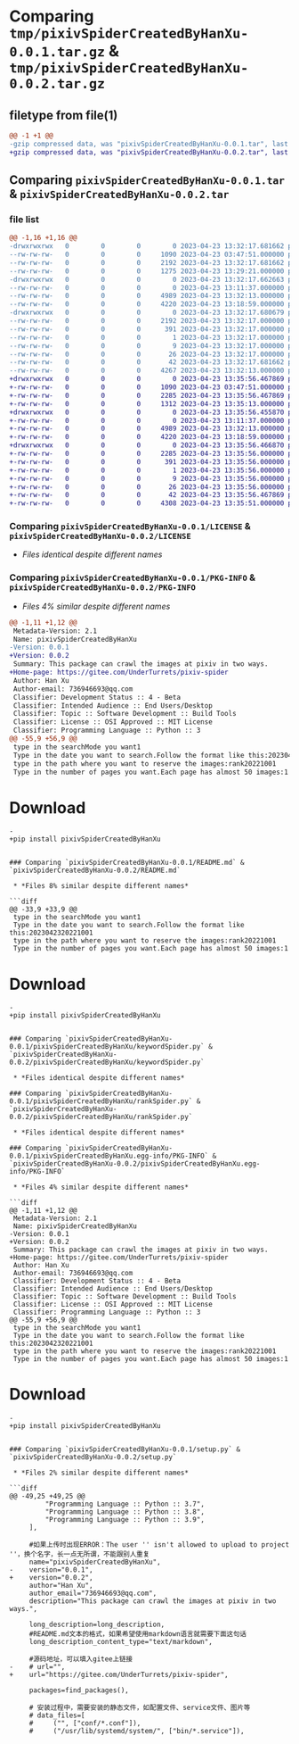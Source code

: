 # Comparing `tmp/pixivSpiderCreatedByHanXu-0.0.1.tar.gz` & `tmp/pixivSpiderCreatedByHanXu-0.0.2.tar.gz`

## filetype from file(1)

```diff
@@ -1 +1 @@
-gzip compressed data, was "pixivSpiderCreatedByHanXu-0.0.1.tar", last modified: Sun Apr 23 13:32:17 2023, max compression
+gzip compressed data, was "pixivSpiderCreatedByHanXu-0.0.2.tar", last modified: Sun Apr 23 13:35:56 2023, max compression
```

## Comparing `pixivSpiderCreatedByHanXu-0.0.1.tar` & `pixivSpiderCreatedByHanXu-0.0.2.tar`

### file list

```diff
@@ -1,16 +1,16 @@
-drwxrwxrwx   0        0        0        0 2023-04-23 13:32:17.681662 pixivSpiderCreatedByHanXu-0.0.1/
--rw-rw-rw-   0        0        0     1090 2023-04-23 03:47:51.000000 pixivSpiderCreatedByHanXu-0.0.1/LICENSE
--rw-rw-rw-   0        0        0     2192 2023-04-23 13:32:17.681662 pixivSpiderCreatedByHanXu-0.0.1/PKG-INFO
--rw-rw-rw-   0        0        0     1275 2023-04-23 13:29:21.000000 pixivSpiderCreatedByHanXu-0.0.1/README.md
-drwxrwxrwx   0        0        0        0 2023-04-23 13:32:17.662663 pixivSpiderCreatedByHanXu-0.0.1/pixivSpiderCreatedByHanXu/
--rw-rw-rw-   0        0        0        0 2023-04-23 13:11:37.000000 pixivSpiderCreatedByHanXu-0.0.1/pixivSpiderCreatedByHanXu/__init__.py
--rw-rw-rw-   0        0        0     4989 2023-04-23 13:32:13.000000 pixivSpiderCreatedByHanXu-0.0.1/pixivSpiderCreatedByHanXu/keywordSpider.py
--rw-rw-rw-   0        0        0     4220 2023-04-23 13:18:59.000000 pixivSpiderCreatedByHanXu-0.0.1/pixivSpiderCreatedByHanXu/rankSpider.py
-drwxrwxrwx   0        0        0        0 2023-04-23 13:32:17.680679 pixivSpiderCreatedByHanXu-0.0.1/pixivSpiderCreatedByHanXu.egg-info/
--rw-rw-rw-   0        0        0     2192 2023-04-23 13:32:17.000000 pixivSpiderCreatedByHanXu-0.0.1/pixivSpiderCreatedByHanXu.egg-info/PKG-INFO
--rw-rw-rw-   0        0        0      391 2023-04-23 13:32:17.000000 pixivSpiderCreatedByHanXu-0.0.1/pixivSpiderCreatedByHanXu.egg-info/SOURCES.txt
--rw-rw-rw-   0        0        0        1 2023-04-23 13:32:17.000000 pixivSpiderCreatedByHanXu-0.0.1/pixivSpiderCreatedByHanXu.egg-info/dependency_links.txt
--rw-rw-rw-   0        0        0        9 2023-04-23 13:32:17.000000 pixivSpiderCreatedByHanXu-0.0.1/pixivSpiderCreatedByHanXu.egg-info/requires.txt
--rw-rw-rw-   0        0        0       26 2023-04-23 13:32:17.000000 pixivSpiderCreatedByHanXu-0.0.1/pixivSpiderCreatedByHanXu.egg-info/top_level.txt
--rw-rw-rw-   0        0        0       42 2023-04-23 13:32:17.681662 pixivSpiderCreatedByHanXu-0.0.1/setup.cfg
--rw-rw-rw-   0        0        0     4267 2023-04-23 13:32:13.000000 pixivSpiderCreatedByHanXu-0.0.1/setup.py
+drwxrwxrwx   0        0        0        0 2023-04-23 13:35:56.467869 pixivSpiderCreatedByHanXu-0.0.2/
+-rw-rw-rw-   0        0        0     1090 2023-04-23 03:47:51.000000 pixivSpiderCreatedByHanXu-0.0.2/LICENSE
+-rw-rw-rw-   0        0        0     2285 2023-04-23 13:35:56.467869 pixivSpiderCreatedByHanXu-0.0.2/PKG-INFO
+-rw-rw-rw-   0        0        0     1312 2023-04-23 13:35:13.000000 pixivSpiderCreatedByHanXu-0.0.2/README.md
+drwxrwxrwx   0        0        0        0 2023-04-23 13:35:56.455870 pixivSpiderCreatedByHanXu-0.0.2/pixivSpiderCreatedByHanXu/
+-rw-rw-rw-   0        0        0        0 2023-04-23 13:11:37.000000 pixivSpiderCreatedByHanXu-0.0.2/pixivSpiderCreatedByHanXu/__init__.py
+-rw-rw-rw-   0        0        0     4989 2023-04-23 13:32:13.000000 pixivSpiderCreatedByHanXu-0.0.2/pixivSpiderCreatedByHanXu/keywordSpider.py
+-rw-rw-rw-   0        0        0     4220 2023-04-23 13:18:59.000000 pixivSpiderCreatedByHanXu-0.0.2/pixivSpiderCreatedByHanXu/rankSpider.py
+drwxrwxrwx   0        0        0        0 2023-04-23 13:35:56.466870 pixivSpiderCreatedByHanXu-0.0.2/pixivSpiderCreatedByHanXu.egg-info/
+-rw-rw-rw-   0        0        0     2285 2023-04-23 13:35:56.000000 pixivSpiderCreatedByHanXu-0.0.2/pixivSpiderCreatedByHanXu.egg-info/PKG-INFO
+-rw-rw-rw-   0        0        0      391 2023-04-23 13:35:56.000000 pixivSpiderCreatedByHanXu-0.0.2/pixivSpiderCreatedByHanXu.egg-info/SOURCES.txt
+-rw-rw-rw-   0        0        0        1 2023-04-23 13:35:56.000000 pixivSpiderCreatedByHanXu-0.0.2/pixivSpiderCreatedByHanXu.egg-info/dependency_links.txt
+-rw-rw-rw-   0        0        0        9 2023-04-23 13:35:56.000000 pixivSpiderCreatedByHanXu-0.0.2/pixivSpiderCreatedByHanXu.egg-info/requires.txt
+-rw-rw-rw-   0        0        0       26 2023-04-23 13:35:56.000000 pixivSpiderCreatedByHanXu-0.0.2/pixivSpiderCreatedByHanXu.egg-info/top_level.txt
+-rw-rw-rw-   0        0        0       42 2023-04-23 13:35:56.467869 pixivSpiderCreatedByHanXu-0.0.2/setup.cfg
+-rw-rw-rw-   0        0        0     4308 2023-04-23 13:35:51.000000 pixivSpiderCreatedByHanXu-0.0.2/setup.py
```

### Comparing `pixivSpiderCreatedByHanXu-0.0.1/LICENSE` & `pixivSpiderCreatedByHanXu-0.0.2/LICENSE`

 * *Files identical despite different names*

### Comparing `pixivSpiderCreatedByHanXu-0.0.1/PKG-INFO` & `pixivSpiderCreatedByHanXu-0.0.2/PKG-INFO`

 * *Files 4% similar despite different names*

```diff
@@ -1,11 +1,12 @@
 Metadata-Version: 2.1
 Name: pixivSpiderCreatedByHanXu
-Version: 0.0.1
+Version: 0.0.2
 Summary: This package can crawl the images at pixiv in two ways.
+Home-page: https://gitee.com/UnderTurrets/pixiv-spider
 Author: Han Xu
 Author-email: 736946693@qq.com
 Classifier: Development Status :: 4 - Beta
 Classifier: Intended Audience :: End Users/Desktop
 Classifier: Topic :: Software Development :: Build Tools
 Classifier: License :: OSI Approved :: MIT License
 Classifier: Programming Language :: Python :: 3
@@ -55,9 +56,9 @@
 type in the searchMode you want1
 Type in the date you want to search.Follow the format like this:2023042320221001
 type in the path where you want to reserve the images:rank20221001
 Type in the number of pages you want.Each page has almost 50 images:1
 ```
 # Download
 ```shell
-
+pip install pixivSpiderCreatedByHanXu
 ```
```

### Comparing `pixivSpiderCreatedByHanXu-0.0.1/README.md` & `pixivSpiderCreatedByHanXu-0.0.2/README.md`

 * *Files 8% similar despite different names*

```diff
@@ -33,9 +33,9 @@
 type in the searchMode you want1
 Type in the date you want to search.Follow the format like this:2023042320221001
 type in the path where you want to reserve the images:rank20221001
 Type in the number of pages you want.Each page has almost 50 images:1
 ```
 # Download
 ```shell
-
+pip install pixivSpiderCreatedByHanXu
 ```
```

### Comparing `pixivSpiderCreatedByHanXu-0.0.1/pixivSpiderCreatedByHanXu/keywordSpider.py` & `pixivSpiderCreatedByHanXu-0.0.2/pixivSpiderCreatedByHanXu/keywordSpider.py`

 * *Files identical despite different names*

### Comparing `pixivSpiderCreatedByHanXu-0.0.1/pixivSpiderCreatedByHanXu/rankSpider.py` & `pixivSpiderCreatedByHanXu-0.0.2/pixivSpiderCreatedByHanXu/rankSpider.py`

 * *Files identical despite different names*

### Comparing `pixivSpiderCreatedByHanXu-0.0.1/pixivSpiderCreatedByHanXu.egg-info/PKG-INFO` & `pixivSpiderCreatedByHanXu-0.0.2/pixivSpiderCreatedByHanXu.egg-info/PKG-INFO`

 * *Files 4% similar despite different names*

```diff
@@ -1,11 +1,12 @@
 Metadata-Version: 2.1
 Name: pixivSpiderCreatedByHanXu
-Version: 0.0.1
+Version: 0.0.2
 Summary: This package can crawl the images at pixiv in two ways.
+Home-page: https://gitee.com/UnderTurrets/pixiv-spider
 Author: Han Xu
 Author-email: 736946693@qq.com
 Classifier: Development Status :: 4 - Beta
 Classifier: Intended Audience :: End Users/Desktop
 Classifier: Topic :: Software Development :: Build Tools
 Classifier: License :: OSI Approved :: MIT License
 Classifier: Programming Language :: Python :: 3
@@ -55,9 +56,9 @@
 type in the searchMode you want1
 Type in the date you want to search.Follow the format like this:2023042320221001
 type in the path where you want to reserve the images:rank20221001
 Type in the number of pages you want.Each page has almost 50 images:1
 ```
 # Download
 ```shell
-
+pip install pixivSpiderCreatedByHanXu
 ```
```

### Comparing `pixivSpiderCreatedByHanXu-0.0.1/setup.py` & `pixivSpiderCreatedByHanXu-0.0.2/setup.py`

 * *Files 2% similar despite different names*

```diff
@@ -49,25 +49,25 @@
         "Programming Language :: Python :: 3.7",
         "Programming Language :: Python :: 3.8",
         "Programming Language :: Python :: 3.9",
     ],
 
     #如果上传时出现ERROR：The user '' isn't allowed to upload to project ''，换个名字，长一点无所谓，不能跟别人重复
     name="pixivSpiderCreatedByHanXu",
-    version="0.0.1",
+    version="0.0.2",
     author="Han Xu",
     author_email="736946693@qq.com",
     description="This package can crawl the images at pixiv in two ways.",
 
     long_description=long_description,
     #README.md文本的格式，如果希望使用markdown语言就需要下面这句话
     long_description_content_type="text/markdown",
 
     #源码地址，可以填入gitee上链接
-    # url="",
+    url="https://gitee.com/UnderTurrets/pixiv-spider",
 
     packages=find_packages(),
 
     # 安装过程中，需要安装的静态文件，如配置文件、service文件、图片等
     # data_files=[
     #     ("", ["conf/*.conf"]),
     #     ("/usr/lib/systemd/system/", ["bin/*.service"]),
```

